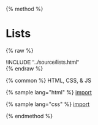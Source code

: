 
{% method %}
# Lists
{% raw %}
<div class='styleguidebody'>
<style>
@import url('https://fonts.googleapis.com/css?family=Overpass:100,100i,200,200i,300,300i,400,400i,600,600i,700,700i,800,800i,900,900i&subset=latin-ext');
.styleguidebody {
  font-family: "Overpass", sans-serif;
}
</style>
!INCLUDE "../source/lists.html"

</div>
{% endraw %}

{% common %}
HTML, CSS, & JS

{% sample lang="html" %}
[import](../source/lists.html)


{% sample lang="css" %}
[import](../source/css/lists.css)



{% endmethod %}
